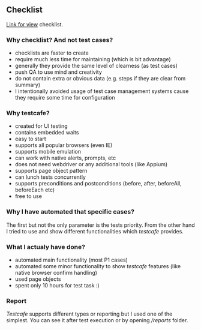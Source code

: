 ## Checklist

[Link for view](https://docs.google.com/spreadsheets/d/1iA8NtPqnfZfIlEBXi9ePbwnU1Lb1C8NXnt9sPy4eZTs/edit?usp=sharing) checklist.

### Why checklist? And not test cases?
- сhecklists are faster to create
- require much less time for maintaining (which is bit advantage)
- generally they provide the same level of clearness (as test cases)
- push QA to use mind and creativity
- do not contain extra or obvious data (e.g. steps if they are clear from summary)
- I intentionally avoided usage of test case management systems cause they require some time for configuration

### Why testcafe?

- created for UI testing
- contains embedded waits
- easy to start
- supports all popular browsers (even IE)
- supports mobile emulation 
- can work with native alerts, prompts, etc
- does not need webdriver or any additional tools (like Appium)
- supports page object pattern
- can lunch tests concurrently
- supports preconditions and postconditions (before, after, beforeAll, beforeEach etc)
- free to use

### Why I have automated that specific cases?

The first but not the only parameter is the tests priority. From the other hand I tried to use and show different functionalities which *testcafe* provides.

### What I actualy have done?

- automated main functionality (most P1 cases)
- automated some minor functionality to show *testcafe* features (like native browser confirm handling)
- used page objects
- spent only 10 hours for test task :)


### Report
*Testcafe* supports different types or reporting but I used one of the simplest. You can see it after test execution or by opening */reports* folder.